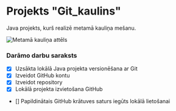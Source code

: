 # Projekts "Git_kaulins"
Java projekts, kurš realizē metamā kauliņa mešanu.

![Metamā kauliņa attēls](https://pngimg.com/uploads/dice/dice_PNG49.png)

### **Darāmo darbu saraksts** 
- [x] Uzsākta lokālā Java projekta versionēšana ar Git
- [x] Izveidot GitHub kontu
- [x] Izveidot repository
- [x] Lokālā projekta izvietošana GitHub
- [] Papildinātais GitHub krātuves saturs iegūts lokālā lietošanai
